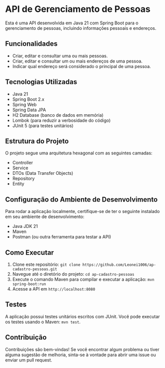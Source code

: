 # API de Gerenciamento de Pessoas

Esta é uma API desenvolvida em Java 21 com Spring Boot para o gerenciamento de pessoas, incluindo informações pessoais e endereços.

## Funcionalidades

- Criar, editar e consultar uma ou mais pessoas.
- Criar, editar e consultar um ou mais endereços de uma pessoa.
- Indicar qual endereço será considerado o principal de uma pessoa.

## Tecnologias Utilizadas

- Java 21
- Spring Boot 2.x
- Spring Web 
- Spring Data JPA
- H2 Database (banco de dados em memória)
- Lombok (para reduzir a verbosidade do código)
- JUnit 5 (para testes unitários)

## Estrutura do Projeto

O projeto segue uma arquitetura hexagonal com as seguintes camadas:

- Controller
- Service
- DTOs (Data Transfer Objects)
- Repository
- Entity

## Configuração do Ambiente de Desenvolvimento

Para rodar a aplicação localmente, certifique-se de ter o seguinte instalado em seu ambiente de desenvolvimento:

- Java JDK 21
- Maven
- Postman (ou outra ferramenta para testar a API)

## Como Executar

1. Clone este repositório: `git clone https://github.com/Leonei1006/ap-cadastro-pessoas.git`
2. Navegue até o diretório do projeto: `cd ap-cadastro-pessoas`
3. Execute o comando Maven para compilar e executar a aplicação: `mvn spring-boot:run`
4. Acesse a API em `http://localhost:8080`

## Testes

A aplicação possui testes unitários escritos com JUnit. Você pode executar os testes usando o Maven: `mvn test`.

## Contribuição

Contribuições são bem-vindas! Se você encontrar algum problema ou tiver alguma sugestão de melhoria, sinta-se à vontade para abrir uma issue ou enviar um pull request.
